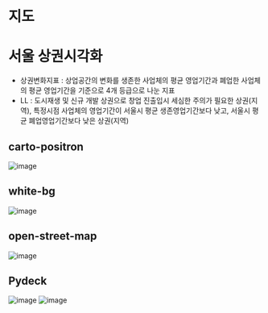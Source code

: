 # 지도
# 서울 상권시각화
- 상권변화지표 : 상업공간의 변화를 생존한 사업체의 평균 영업기간과 폐업한 사업체의 평균 영업기간을 기준으로 4개 등급으로 나눈 지표
- LL : 도시재생 및 신규 개발 상권으로 창업 진출입시 세심한 주의가 필요한 상권(지역), 특정시점 사업체의 영업기간이 서울시 평균 생존영업기간보다 낮고, 서울시 평균 폐업영업기간보다 낮은 상권(지역)

## carto-positron
![image](https://user-images.githubusercontent.com/47103479/122633360-31802e80-d113-11eb-8566-2e0cce156375.png)

## white-bg
![image](https://user-images.githubusercontent.com/47103479/122633393-668c8100-d113-11eb-8f12-64d3e9639c7c.png)

## open-street-map
![image](https://user-images.githubusercontent.com/47103479/122633403-7b691480-d113-11eb-86be-3e7e2d6c373d.png)

## Pydeck
![image](https://user-images.githubusercontent.com/47103479/122784170-30a2f480-d2ed-11eb-83c5-621d3bc07830.png)
![image](https://user-images.githubusercontent.com/47103479/122950476-71ffd680-d3b7-11eb-8a26-c57057ddf84e.png)
